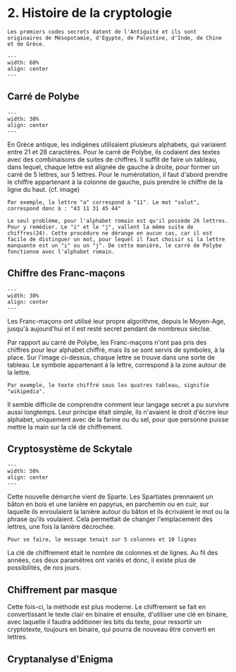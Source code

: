 # 2. Histoire de la cryptologie

```{Note}
Les premiers codes secrets datent de l'Antiquité et ils sont originaires de Mésopotamie, d'Egypte, de Palestine, d'Inde, de Chine et de Grèce.
```

```{figure} figures/schema-cryptologie.png
---
width: 60%
align: center
---
```

## Carré de Polybe

```{figure} figures/carre-de-polybe.png
---
width: 30%
align: center
---
```

En Grèce antique, les indigènes utilisaient plusieurs alphabets, qui variaient entre 21 et 28 caractères. Pour le carré de Polybe, ils codaient des textes avec des combinaisons de suites de chiffres. Il suffit de faire un tableau, dans lequel, chaque lettre est alignée de gauche à droite, pour former un carré de 5 lettres, sur 5 lettres. Pour le numérotation, il faut d'abord prendre le chiffre appartenant à la colonne de gauche, puis prendre le chiffre de la ligne du haut. (cf. image)

```{Tip}
Par exemple, la lettre "a" correspond à "11". Le mot "salut", correspond donc à : "43 11 31 45 44"
```

```{Warning}
Le seul problème, pour l'alphabet romain est qu'il possède 26 lettres. Pour y remédier. Le "i" et le "j", vallent la même suite de chiffres(24). Cette procédure ne dérange en aucun cas, car il est facile de distinguer un mot, pour lequel il faut choisir si la lettre manquante est un "i" ou un "j". De cette manière, le carré de Polybe fonctionne avec l'alphabet romain.
```

## Chiffre des Franc-maçons

```{figure} figures/chiffre-franc-macon.png
---
width: 30%
align: center
---
```

Les Franc-maçons ont utilisé leur propre algorithme, depuis le Moyen-Age, jusqu'à aujourd'hui et il est resté secret pendant de nombreux sièclse.

Par rapport au carré de Polybe, les Franc-maçons n'ont pas pris des chiffres pour leur alphabet chiffré, mais ils se sont servis de symboles, à la place. Sur l'image ci-dessus, chaque lettre se trouve dans une sorte de tableau. Le symbole appartenant à la lettre, correspond à la zone autour de la lettre.

```{Tip}
Par exemple, le texte chiffré sous les quatres tableau, signifie "wikipedia".
```

Il semble difficile de comprendre comment leur langage secret a pu survivre aussi longtemps. Leur principe était simple, ils n'avaient le droit d'écrire leur alphabet, uniquement avec de la farine ou du sel, pour que personne puisse mettre la main sur la clé de chiffrement.

## Cryptosystème de Sckytale

```{figure} figures/scytale-baton.png
---
width: 50%
align: center
---
```

Cette nouvelle démarche vient de Sparte. Les Spartiates prennaient un bâton en bois et une lanière en papyrus, en parchemin ou en cuir, sur laquelle ils enroulaient la lanière autour du bâton et ils écrivaient le mot ou la phrase qu'ils voulaient. Cela permettait de changer l'emplacement des lettres, une fois la lanière décrochée.

```{Note}
Pour se faire, le message tenait sur 5 colonnes et 10 lignes
```

La clé de chiffrement était le nombre de colonnes et de lignes. Au fil des années, ces deux paramètres ont variés et donc, il existe plus de possibilités, de nos jours.

## Chiffrement par masque

Cette fois-ci, la méthode est plus moderne. Le chiffrement se fait en convertissant le texte clair en binaire et ensuite, d'utiliser une clé en binaire, avec laquelle il faudra additioner les bits du texte, pour ressortir un cryptotexte, toujours en binaire, qui pourra de nouveau être converti en lettres.

## Cryptanalyse d'Enigma


